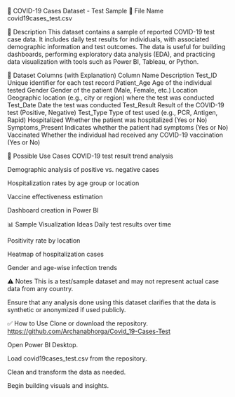 🦠 COVID-19 Cases Dataset - Test Sample
📁 File Name
covid19cases_test.csv

📄 Description
This dataset contains a sample of reported COVID-19 test case data. It includes daily test results for individuals, with associated demographic information and test outcomes. The data is useful for building dashboards, performing exploratory data analysis (EDA), and practicing data visualization with tools such as Power BI, Tableau, or Python.

📌 Dataset Columns (with Explanation)
Column Name	Description
Test_ID	Unique identifier for each test record
Patient_Age	Age of the individual tested
Gender	Gender of the patient (Male, Female, etc.)
Location	Geographic location (e.g., city or region) where the test was conducted
Test_Date	Date the test was conducted
Test_Result	Result of the COVID-19 test (Positive, Negative)
Test_Type	Type of test used (e.g., PCR, Antigen, Rapid)
Hospitalized	Whether the patient was hospitalized (Yes or No)
Symptoms_Present	Indicates whether the patient had symptoms (Yes or No)
Vaccinated	Whether the individual had received any COVID-19 vaccination (Yes or No)

🧠 Possible Use Cases
COVID-19 test result trend analysis

Demographic analysis of positive vs. negative cases

Hospitalization rates by age group or location

Vaccine effectiveness estimation

Dashboard creation in Power BI


📊 Sample Visualization Ideas
Daily test results over time

Positivity rate by location

Heatmap of hospitalization cases

Gender and age-wise infection trends

⚠️ Notes
This is a test/sample dataset and may not represent actual case data from any country.

Ensure that any analysis done using this dataset clarifies that the data is synthetic or anonymized if used publicly.

✅ How to Use
Clone or download the repository. https://github.com/Archanabhorga/Covid_19-Cases-Test

Open Power BI Desktop.

Load covid19cases_test.csv from the repository.

Clean and transform the data as needed.

Begin building visuals and insights.

